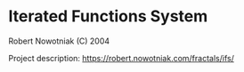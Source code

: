 # Iterated Functions System

Robert Nowotniak (C) 2004

Project description:  https://robert.nowotniak.com/fractals/ifs/



